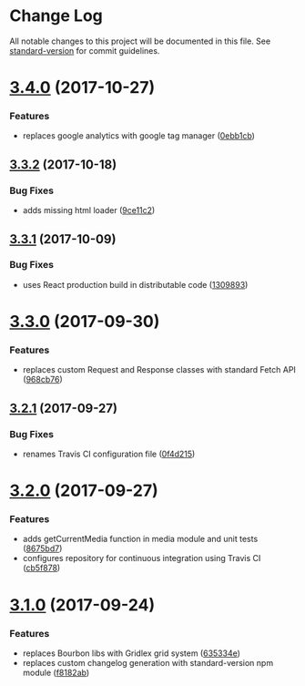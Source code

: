 # Change Log

All notable changes to this project will be documented in this file. See [standard-version](https://github.com/conventional-changelog/standard-version) for commit guidelines.

<a name="3.4.0"></a>
# [3.4.0](https://github.com/itadakimas/jinni/compare/v3.3.2...v3.4.0) (2017-10-27)


### Features

* replaces google analytics with google tag manager ([0ebb1cb](https://github.com/itadakimas/jinni/commit/0ebb1cb))



<a name="3.3.2"></a>
## [3.3.2](https://github.com/itadakimas/jinni/compare/v3.3.1...v3.3.2) (2017-10-18)


### Bug Fixes

* adds missing html loader ([9ce11c2](https://github.com/itadakimas/jinni/commit/9ce11c2))



<a name="3.3.1"></a>
## [3.3.1](https://github.com/itadakimas/jinni/compare/v3.3.0...v3.3.1) (2017-10-09)


### Bug Fixes

* uses React production build in distributable code ([1309893](https://github.com/itadakimas/jinni/commit/1309893))



<a name="3.3.0"></a>
# [3.3.0](https://github.com/itadakimas/jinni/compare/v3.2.1...v3.3.0) (2017-09-30)


### Features

* replaces custom Request and Response classes with standard Fetch API ([968cb76](https://github.com/itadakimas/jinni/commit/968cb76))



<a name="3.2.1"></a>
## [3.2.1](https://github.com/itadakimas/jinni/compare/v3.2.0...v3.2.1) (2017-09-27)


### Bug Fixes

* renames Travis CI configuration file ([0f4d215](https://github.com/itadakimas/jinni/commit/0f4d215))



<a name="3.2.0"></a>
# [3.2.0](https://github.com/itadakimas/jinni/compare/v3.1.0...v3.2.0) (2017-09-27)


### Features

* adds getCurrentMedia function in media module and unit tests ([8675bd7](https://github.com/itadakimas/jinni/commit/8675bd7))
* configures repository for continuous integration using Travis CI ([cb5f878](https://github.com/itadakimas/jinni/commit/cb5f878))



<a name="3.1.0"></a>
# [3.1.0](https://github.com/itadakimas/jinni/compare/v3.0.1...v3.1.0) (2017-09-24)


### Features

* replaces Bourbon libs with Gridlex grid system ([635334e](https://github.com/itadakimas/jinni/commit/635334e))
* replaces custom changelog generation with standard-version npm module ([f8182ab](https://github.com/itadakimas/jinni/commit/f8182ab))
